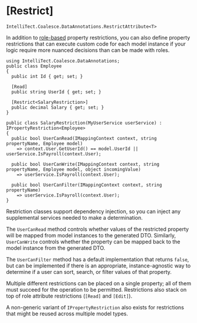 # [Restrict]

`IntelliTect.Coalesce.DataAnnotations.RestrictAttribute<T>`

In addition to [role-based](/modeling/model-components/attributes/security-attribute.md) property restrictions, you can also define property restrictions that can execute custom code for each model instance if your logic require more nuanced decisions than can be made with roles.

``` c#:no-line-numbers
using IntelliTect.Coalesce.DataAnnotations;
public class Employee 
{
  public int Id { get; set; }

  [Read]
  public string UserId { get; set; }

  [Restrict<SalaryRestriction>]
  public decimal Salary { get; set; }
}

public class SalaryRestriction(MyUserService userService) : IPropertyRestriction<Employee>
{
  public bool UserCanRead(IMappingContext context, string propertyName, Employee model)
    => context.User.GetUserId() == model.UserId || userService.IsPayroll(context.User);

  public bool UserCanWrite(IMappingContext context, string propertyName, Employee model, object incomingValue)
    => userService.IsPayroll(context.User);

  public bool UserCanFilter(IMappingContext context, string propertyName)
    => userService.IsPayroll(context.User);
}
```

Restriction classes support dependency injection, so you can inject any supplemental services needed to make a determination.

The `UserCanRead` method controls whether values of the restricted property will be mapped from model instances to the generated DTO. Similarly, `UserCanWrite` controls whether the property can be mapped back to the model instance from the generated DTO.

The `UserCanFilter` method has a default implementation that returns `false`, but can be implemented if there is an appropriate, instance-agnostic way to determine if a user can sort, search, or filter values of that property.

Multiple different restrictions can be placed on a single property; all of them must succeed for the operation to be permitted. Restrictions also stack on top of role attribute restrictions (`[Read]` and `[Edit]`).

A non-generic variant of `IPropertyRestriction` also exists for restrictions that might be reused across multiple model types.